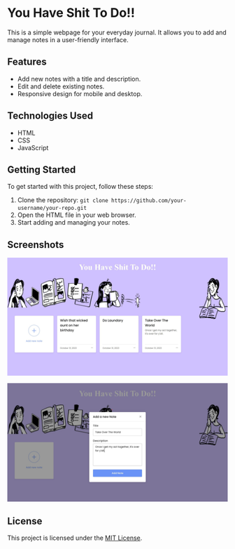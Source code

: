 # You Have Shit To Do!!

This is a simple webpage for your everyday journal. It allows you to add and manage notes in a user-friendly interface.

## Features

- Add new notes with a title and description.
- Edit and delete existing notes.
- Responsive design for mobile and desktop.

## Technologies Used

- HTML
- CSS
- JavaScript

## Getting Started

To get started with this project, follow these steps:

1. Clone the repository: `git clone https://github.com/your-username/your-repo.git`
2. Open the HTML file in your web browser.
3. Start adding and managing your notes.

## Screenshots

![Dash 1](https://github.com/Hannn1221/bleachme21/raw/main/Screenshots/Dash%201.jpg)

![Dash 2](https://github.com/Hannn1221/bleachme21/raw/main/Screenshots/Dash%202.jpg)


## License

This project is licensed under the [MIT License](LICENSE).
